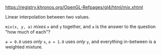 https://registry.khronos.org/OpenGL-Refpages/gl4/html/mix.xhtml

Linear interpolation between two values.

`mix(x, y, a)`  _mixes_ `x` and `y` together, and `a` is the answer to the question "how much of each"?

`a = 0.0` uses _only_ `x`, `a = 1.0` uses _only_ `y`, and everything in-between is a weighted mixture.